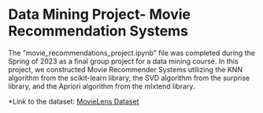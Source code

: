 # Data Mining Project- Movie Recommendation Systems
The "movie_recommendations_project.ipynb" file was completed during the Spring of 2023 as a final group project for a data mining course. In this project, we constructed Movie Recommender Systems utilizing the KNN algorithm from the scikit-learn library, the SVD algorithm from the surprise library, and the Apriori algorithm from the mlxtend library.

*Link to the dataset: [MovieLens Dataset](https://grouplens.org/datasets/movielens/latest/)
